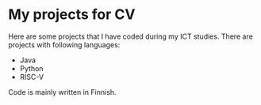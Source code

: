 # My projects for CV
Here are some projects that I have coded during my ICT studies.
There are projects with following languages:
- Java
- Python
- RISC-V

Code is mainly written in Finnish.
